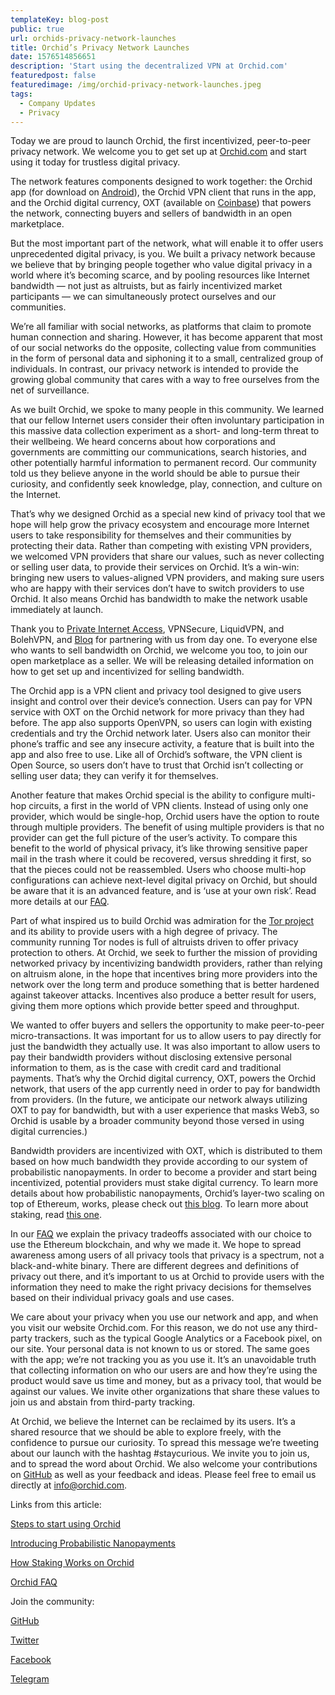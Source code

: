 ```yaml
---
templateKey: blog-post
public: true
url: orchids-privacy-network-launches
title: Orchid’s Privacy Network Launches
date: 1576514856651
description: 'Start using the decentralized VPN at Orchid.com'
featuredpost: false
featuredimage: /img/orchid-privacy-network-launches.jpeg
tags:
  - Company Updates
  - Privacy
---
```

Today we are proud to launch Orchid, the first incentivized, peer-to-peer privacy network. We welcome you to get set up at [Orchid.com](http://orchid.com/) and start using it today for trustless digital privacy.

The network features components designed to work together: the Orchid app (for download on [Android](https://play.google.com/store/apps/details?id=net.orchid.Orchid&hl=en_US)), the Orchid VPN client that runs in the app, and the Orchid digital currency, OXT (available on [Coinbase](https://pro.coinbase.com/trade/OXT-USD)) that powers the network, connecting buyers and sellers of bandwidth in an open marketplace.

But the most important part of the network, what will enable it to offer users unprecedented digital privacy, is you. We built a privacy network because we believe that by bringing people together who value digital privacy in a world where it’s becoming scarce, and by pooling resources like Internet bandwidth — not just as altruists, but as fairly incentivized market participants — we can simultaneously protect ourselves and our communities.

We’re all familiar with social networks, as platforms that claim to promote human connection and sharing. However, it has become apparent that most of our social networks do the opposite, collecting value from communities in the form of personal data and siphoning it to a small, centralized group of individuals. In contrast, our privacy network is intended to provide the growing global community that cares with a way to free ourselves from the net of surveillance.

As we built Orchid, we spoke to many people in this community. We learned that our fellow Internet users consider their often involuntary participation in this massive data collection experiment as a short- and long-term threat to their wellbeing. We heard concerns about how corporations and governments are committing our communications, search histories, and other potentially harmful information to permanent record. Our community told us they believe anyone in the world should be able to pursue their curiosity, and confidently seek knowledge, play, connection, and culture on the Internet.

That’s why we designed Orchid as a special new kind of privacy tool that we hope will help grow the privacy ecosystem and encourage more Internet users to take responsibility for themselves and their communities by protecting their data. Rather than competing with existing VPN providers, we welcomed VPN providers that share our values, such as never collecting or selling user data, to provide their services on Orchid. It’s a win-win: bringing new users to values-aligned VPN providers, and making sure users who are happy with their services don’t have to switch providers to use Orchid. It also means Orchid has bandwidth to make the network usable immediately at launch.

Thank you to [Private Internet Access](https://www.privateinternetaccess.com/), VPNSecure, LiquidVPN, and BolehVPN, and [Bloq](https://www.bloq.com/) for partnering with us from day one. To everyone else who wants to sell bandwidth on Orchid, we welcome you too, to join our open marketplace as a seller. We will be releasing detailed information on how to get set up and incentivized for selling bandwidth.

The Orchid app is a VPN client and privacy tool designed to give users insight and control over their device’s connection. Users can pay for VPN service with OXT on the Orchid network for more privacy than they had before. The app also supports OpenVPN, so users can login with existing credentials and try the Orchid network later. Users also can monitor their phone’s traffic and see any insecure activity, a feature that is built into the app and also free to use. Like all of Orchid’s software, the VPN client is Open Source, so users don’t have to trust that Orchid isn’t collecting or selling user data; they can verify it for themselves.

Another feature that makes Orchid special is the ability to configure multi-hop circuits, a first in the world of VPN clients. Instead of using only one provider, which would be single-hop, Orchid users have the option to route through multiple providers. The benefit of using multiple providers is that no provider can get the full picture of the user’s activity. To compare this benefit to the world of physical privacy, it’s like throwing sensitive paper mail in the trash where it could be recovered, versus shredding it first, so that the pieces could not be reassembled. Users who choose multi-hop configurations can achieve next-level digital privacy on Orchid, but should be aware that it is an advanced feature, and is ‘use at your own risk’. Read more details at our [FAQ](https://www.orchid.com/faq#security-privacy).

Part of what inspired us to build Orchid was admiration for the [Tor project](https://www.torproject.org/) and its ability to provide users with a high degree of privacy. The community running Tor nodes is full of altruists driven to offer privacy protection to others. At Orchid, we seek to further the mission of providing networked privacy by incentivizing bandwidth providers, rather than relying on altruism alone, in the hope that incentives bring more providers into the network over the long term and produce something that is better hardened against takeover attacks. Incentives also produce a better result for users, giving them more options which provide better speed and throughput.

We wanted to offer buyers and sellers the opportunity to make peer-to-peer micro-transactions. It was important for us to allow users to pay directly for just the bandwidth they actually use. It was also important to allow users to pay their bandwidth providers without disclosing extensive personal information to them, as is the case with credit card and traditional payments. That’s why the Orchid digital currency, OXT, powers the Orchid network, that users of the app currently need in order to pay for bandwidth from providers. (In the future, we anticipate our network always utilizing OXT to pay for bandwidth, but with a user experience that masks Web3, so Orchid is usable by a broader community beyond those versed in using digital currencies.)

Bandwidth providers are incentivized with OXT, which is distributed to them based on how much bandwidth they provide according to our system of probabilistic nanopayments. In order to become a provider and start being incentivized, potential providers must stake digital currency. To learn more details about how probabilistic nanopayments, Orchid’s layer-two scaling on top of Ethereum, works, please check out [this blog](https://blog.orchid.com/introducing-nanopayments/). To learn more about staking, read [this one](https://blog.orchid.com/orchids-network-random-selection-stake-weighting/).

In our [FAQ](https://www.orchid.com/faq) we explain the privacy tradeoffs associated with our choice to use the Ethereum blockchain, and why we made it. We hope to spread awareness among users of all privacy tools that privacy is a spectrum, not a black-and-white binary. There are different degrees and definitions of privacy out there, and it’s important to us at Orchid to provide users with  the information they need to make the right privacy decisions for themselves based on their individual privacy goals and use cases.

We care about your privacy when you use our network and app, and when you visit our website Orchid.com. For this reason, we do not use any third-party trackers, such as the typical Google Analytics or a Facebook pixel, on our site. Your personal data is not known to us or stored. The same goes with the app; we’re not tracking you as you use it. It’s an unavoidable truth that collecting information on who our users are and how they’re using the product would save us time and money, but as a privacy tool, that would be against our values. We invite other organizations that share these values to join us and abstain from third-party tracking.

At Orchid, we believe the Internet can be reclaimed by its users. It’s a shared resource that we should be able to explore freely, with the confidence to pursue our curiosity. To spread this message we’re tweeting about our launch with the hashtag #staycurious. We invite you to join us, and to spread the word about Orchid. We also welcome your contributions on [GitHub](https://github.com/OrchidTechnologies) as well as your feedback and ideas. Please feel free to email us directly at [info@orchid.com](mailto:info@orchid.com).

Links from this article:

[Steps to start using Orchid](https://www.orchid.com/join)

[Introducing Probabilistic Nanopayments](https://blog.orchid.com/introducing-nanopayments/)

[How Staking Works on Orchid](https://blog.orchid.com/orchids-network-random-selection-stake-weighting/)

[Orchid FAQ](https://www.orchid.com/faq)

Join the community:

[GitHub](https://github.com/OrchidTechnologies)

[Twitter](https://twitter.com/OrchidProtocol)

[Facebook](https://www.facebook.com/OrchidProtocol/)

[Telegram](https://t.me/OrchidOfficial)
